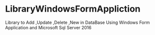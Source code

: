 # LibraryWindowsFormAppliction
Library to Add ,Update ,Delete ,New in DataBase Using Windows Form Application and Microsoft Sql  Server 2016
